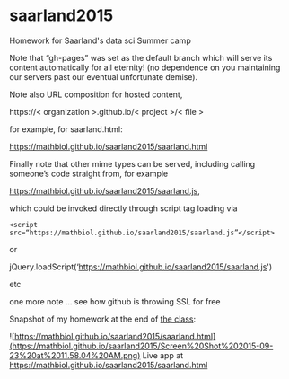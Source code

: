# saarland2015
Homework for Saarland's data sci Summer camp

Note that “gh-pages” was set as the default branch which will serve its content automatically for all eternity! (no dependence on you maintaining our servers past our eventual unfortunate demise).

Note also URL composition for hosted content, 

https://< organization >.github.io/< project >/< file >

for example, for saarland.html:

https://mathbiol.github.io/saarland2015/saarland.html

Finally note that other mime types can be served, including calling someone’s code straight from, for example

https://mathbiol.github.io/saarland2015/saarland.js,

which could be invoked directly through script tag loading via


``` <script src=“https://mathbiol.github.io/saarland2015/saarland.js”</script> ```

or 

jQuery.loadScript(‘https://mathbiol.github.io/saarland2015/saarland.js')

etc

one more note … see how github is throwing SSL for free

Snapshot of my homework at the end of [the class](http://bit.ly/saarland2015):

![https://mathbiol.github.io/saarland2015/saarland.html](https://mathbiol.github.io/saarland2015/Screen%20Shot%202015-09-23%20at%2011.58.04%20AM.png)
Live app at https://mathbiol.github.io/saarland2015/saarland.html



